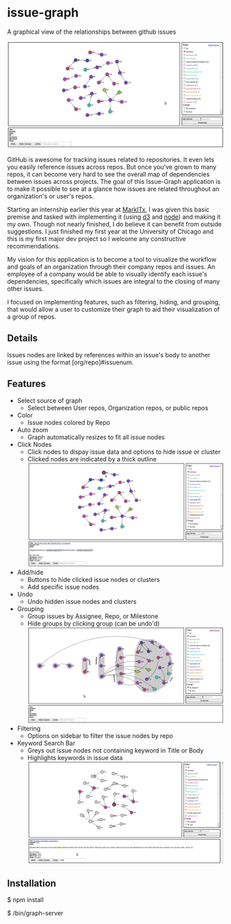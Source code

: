 issue-graph
===========

A graphical view of the relationships between github issues 

![alt text](./images/issueg1.png)


GitHub is awesome for tracking issues related to repositories. It even lets you easily reference issues across repos. But once you've grown to many repos, it can become very hard to see the overall map of dependencies between issues across projects. The goal of this Issue-Graph application is to make it possible to see at a glance how issues are related throughout an organization's or user's repos.

Starting an internship earlier this year at [MarkITx](https://www.markitx.com/), I was given this basic premise and tasked with implementing it (using [d3](http://d3js.org/) and [node](http://nodejs.org/)) and making it my own.  Though not nearly finished, I do believe it can benefit from outside suggestions.  I just finished my first year at the University of Chicago and this is my first major dev project so I welcome any constructive recommendations.

My vision for this application is to become a tool to visualize the workflow and goals of an organization through their company repos and issues.  An employee of a company would be able to visually identify each issue's dependencies, specifically which issues are integral to the closing of many other issues.  

I focused on implementing features, such as filtering, hiding, and grouping, that would allow a user to customize their graph to aid their visualization of a group of repos.  

Details
-------
Issues nodes are linked by references within an issue's body to another issue using the format [org/repo]#issuenum.


Features
--------
* Select source of graph
    * Select between User repos, Organization repos, or public repos
* Color
    * Issue nodes colored by Repo
* Auto zoom
    * Graph automatically resizes to fit all issue nodes
* Click Nodes
    * Click nodes to dispay issue data and options to hide issue or cluster
    * Clicked nodes are indicated by a thick outline
![alt text](./images/issueg2.png)
* Add/hide
    * Buttons to hide clicked issue nodes or clusters
    * Add specific issue nodes
* Undo
    * Undo hidden issue nodes and clusters
* Grouping
    * Group issues by Assignee, Repo, or Milestone
    * Hide groups by clicking group (can be undo'd)
![alt text](./images/issueg4.png)
* Filtering
    * Options on sidebar to filter the issue nodes by repo
* Keyword Search Bar
    * Greys out issue nodes not containing keyword in Title or Body
    * Highlights keywords in issue data
![alt text](./images/issueg3.png)

Installation
------------
$ npm install

$ /bin/graph-server
